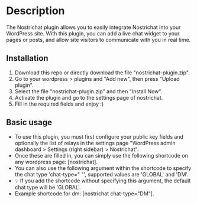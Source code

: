 # Description
The Nostrichat plugin allows you to easily integrate Nostrichat into your WordPress site. With this plugin, you can add a live chat widget to your pages or posts, and allow site visitors to communicate with you in real time.

## Installation
1. Download this repo or directly download the file "nostrichat-plugin.zip".
2. Go to your wordpress > plugins and "Add new", then press "Upload plugin". 
3. Select the file "nostrichat-plugin.zip" and then "Install Now".
4. Activate the plugin and go to the settings page of nostrichat.
5. Fill in the required fields and enjoy :)


## Basic usage
+ To use this plugin, you must first configure your public key fields and optionally the list of relays in the settings page "WordPress admin dashboard > Settings (right sidebar) > Nostrichat".
+ Once these are filled in, you can simply use the following shortcode on any wordpress page: [nostrichat].
+ You can also use the following argument within the shortcode to specify the chat type 'chat-type=" "', supported values are 'GLOBAL' and 'DM'.
+ 💡 If you add the shortcode without specifying this argument, the default chat type will be 'GLOBAL'.
+ Example shortcode for dm: [nostrichat chat-type="DM"].
